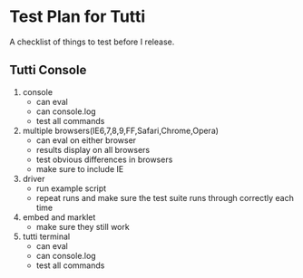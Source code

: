 Test Plan for Tutti
===================

A checklist of things to test before I release.

Tutti Console
-------------

1. console
    * can eval
    * can console.log
    * test all commands
2. multiple browsers(IE6,7,8,9,FF,Safari,Chrome,Opera)
    * can eval on either browser
    * results display on all browsers
    * test obvious differences in browsers
    * make sure to include IE
3. driver
    * run example script
    * repeat runs and make sure the test suite runs through correctly each time
4. embed and marklet
    * make sure they still work
5. tutti terminal
    * can eval
    * can console.log
    * test all commands